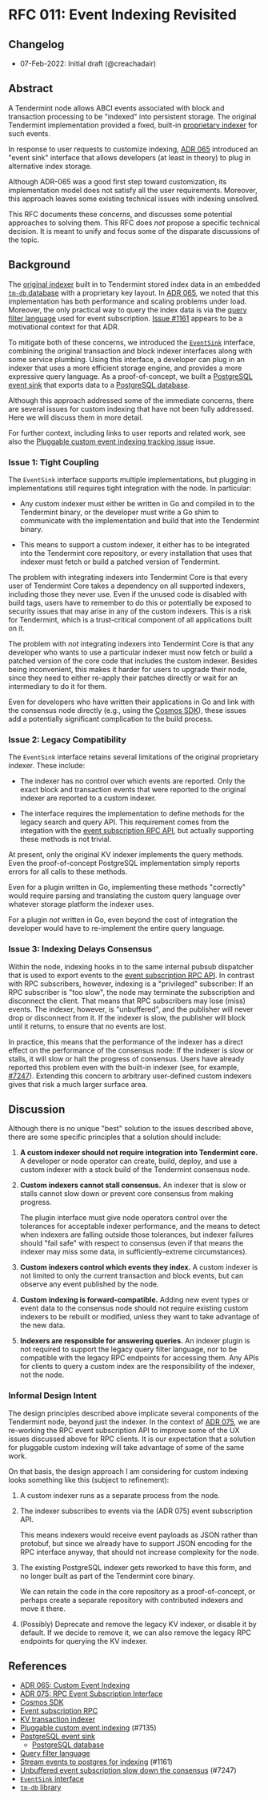 # RFC 011: Event Indexing Revisited

## Changelog

- 07-Feb-2022: Initial draft (@creachadair)

## Abstract

A Tendermint node allows ABCI events associated with block and transaction
processing to be "indexed" into persistent storage.  The original Tendermint
implementation provided a fixed, built-in [proprietary indexer][kv-index] for
such events.

In response to user requests to customize indexing, [ADR 065][adr065]
introduced an "event sink" interface that allows developers (at least in
theory) to plug in alternative index storage.

Although ADR-065 was a good first step toward customization, its implementation
model does not satisfy all the user requirements.  Moreover, this approach
leaves some existing technical issues with indexing unsolved.

This RFC documents these concerns, and discusses some potential approaches to
solving them.  This RFC does _not_ propose a specific technical decision. It is
meant to unify and focus some of the disparate discussions of the topic.


## Background

The [original indexer][kv-index] built in to Tendermint stored index data in an
embedded [`tm-db` database][tmdb] with a proprietary key layout.
In [ADR 065][adr065], we noted that this implementation has both performance
and scaling problems under load.  Moreover, the only practical way to query the
index data is via the [query filter language][query] used for event
subscription.  [Issue #1161][i1161] appears to be a motivational context for that ADR.

To mitigate both of these concerns, we introduced the [`EventSink`][esink]
interface, combining the original transaction and block indexer interfaces
along with some service plumbing.  Using this interface, a developer can plug
in an indexer that uses a more efficient storage engine, and provides a more
expressive query language.  As a proof-of-concept, we built a [PostgreSQL event
sink][psql] that exports data to a [PostgreSQL database][postgres].

Although this approach addressed some of the immediate concerns, there are
several issues for custom indexing that have not been fully addressed. Here we
will discuss them in more detail.

For further context, including links to user reports and related work, see also
the [Pluggable custom event indexing tracking issue][i7135] issue.

### Issue 1: Tight Coupling

The `EventSink` interface supports multiple implementations, but plugging in
implementations still requires tight integration with the node. In particular:

- Any custom indexer must either be written in Go and compiled in to the
  Tendermint binary, or the developer must write a Go shim to communicate with
  the implementation and build that into the Tendermint binary.

- This means to support a custom indexer, it either has to be integrated into
  the Tendermint core repository, or every installation that uses that indexer
  must fetch or build a patched version of Tendermint.

The problem with integrating indexers into Tendermint Core is that every user
of Tendermint Core takes a dependency on all supported indexers, including
those they never use. Even if the unused code is disabled with build tags,
users have to remember to do this or potentially be exposed to security issues
that may arise in any of the custom indexers. This is a risk for Tendermint,
which is a trust-critical component of all applications built on it.

The problem with _not_ integrating indexers into Tendermint Core is that any
developer who wants to use a particular indexer must now fetch or build a
patched version of the core code that includes the custom indexer. Besides
being inconvenient, this makes it harder for users to upgrade their node, since
they need to either re-apply their patches directly or wait for an intermediary
to do it for them.

Even for developers who have written their applications in Go and link with the
consensus node directly (e.g., using the [Cosmos SDK][sdk]), these issues add a
potentially significant complication to the build process.

### Issue 2: Legacy Compatibility

The `EventSink` interface retains several limitations of the original
proprietary indexer. These include:

- The indexer has no control over which events are reported. Only the exact
  block and transaction events that were reported to the original indexer are
  reported to a custom indexer.

- The interface requires the implementation to define methods for the legacy
  search and query API. This requirement comes from the integation with the
  [event subscription RPC API][event-rpc], but actually supporting these
  methods is not trivial.

At present, only the original KV indexer implements the query methods. Even the
proof-of-concept PostgreSQL implementation simply reports errors for all calls
to these methods.

Even for a plugin written in Go, implementing these methods "correctly" would
require parsing and translating the custom query language over whatever storage
platform the indexer uses.

For a plugin _not_ written in Go, even beyond the cost of integration the
developer would have to re-implement the entire query language.

### Issue 3: Indexing Delays Consensus

Within the node, indexing hooks in to the same internal pubsub dispatcher that
is used to export events to the [event subscription RPC API][event-rpc]. In
contrast with RPC subscribers, however, indexing is a "privileged" subscriber:
If an RPC subscriber is "too slow", the node may terminate the subscription and
disconnect the client. That means that RPC subscribers may lose (miss) events.
The indexer, however, is "unbuffered", and the publisher will never drop or
disconnect from it. If the indexer is slow, the publisher will block until it
returns, to ensure that no events are lost.

In practice, this means that the performance of the indexer has a direct effect
on the performance of the consensus node: If the indexer is slow or stalls, it
will slow or halt the progress of consensus. Users have already reported this
problem even with the built-in indexer (see, for example, [#7247][i7247]).
Extending this concern to arbitrary user-defined custom indexers gives that
risk a much larger surface area.


## Discussion

Although there is no unique "best" solution to the issues described above,
there are some specific principles that a solution should include:

1. **A custom indexer should not require integration into Tendermint core.** A
   developer or node operator can create, build, deploy, and use a custom
   indexer with a stock build of the Tendermint consensus node.

2. **Custom indexers cannot stall consensus.** An indexer that is slow or
   stalls cannot slow down or prevent core consensus from making progress.

   The plugin interface must give node operators control over the tolerances
   for acceptable indexer performance, and the means to detect when indexers
   are falling outside those tolerances, but indexer failures should "fail
   safe" with respect to consensus (even if that means the indexer may miss
   some data, in sufficiently-extreme circumstances).

3. **Custom indexers control which events they index.** A custom indexer is not
   limited to only the current transaction and block events, but can observe
   any event published by the node.

4. **Custom indexing is forward-compatible.** Adding new event types or event
   data to the consensus node should not require existing custom indexers to be
   rebuilt or modified, unless they want to take advantage of the new data.

5. **Indexers are responsible for answering queries.** An indexer plugin is not
   required to support the legacy query filter language, nor to be compatible
   with the legacy RPC endpoints for accessing them.  Any APIs for clients to
   query a custom index are the responsibility of the indexer, not the node.

### Informal Design Intent

The design principles described above implicate several components of the
Tendermint node, beyond just the indexer. In the context of [ADR 075][adr075],
we are re-working the RPC event subscription API to improve some of the UX
issues discussed above for RPC clients. It is our expectation that a solution
for pluggable custom indexing will take advantage of some of the same work.

On that basis, the design approach I am considering for custom indexing looks
something like this (subject to refinement):

1. A custom indexer runs as a separate process from the node.

2. The indexer subscribes to events via the (ADR 075) event subscription API.

   This means indexers would receive event payloads as JSON rather than
   protobuf, but since we already have to support JSON encoding for the RPC
   interface anyway, that should not increase complexity for the node.

3. The existing PostgreSQL indexer gets reworked to have this form, and no
   longer built as part of the Tendermint core binary.

   We can retain the code in the core repository as a proof-of-concept, or
   perhaps create a separate repository with contributed indexers and move it
   there.

4. (Possibly) Deprecate and remove the legacy KV indexer, or disable it by
   default.  If we decide to remove it, we can also remove the legacy RPC
   endpoints for querying the KV indexer.


## References

- [ADR 065: Custom Event Indexing][adr065]
- [ADR 075: RPC Event Subscription Interface][adr075]
- [Cosmos SDK][sdk]
- [Event subscription RPC][event-rpc]
- [KV transaction indexer][kv-index]
- [Pluggable custom event indexing][i7135] (#7135)
- [PostgreSQL event sink][psql]
   - [PostgreSQL database][postgres]
- [Query filter language][query]
- [Stream events to postgres for indexing][i1161] (#1161)
- [Unbuffered event subscription slow down the consensus][i7247] (#7247)
- [`EventSink` interface][esink]
- [`tm-db` library][tmdb]

[adr065]: https://github.com/tendermint/tendermint/blob/master/docs/architecture/adr-065-custom-event-indexing.md
[adr075]: https://github.com/tendermint/tendermint/blob/master/docs/architecture/adr-075-rpc-subscription.md
[esink]: https://pkg.go.dev/github.com/tendermint/tendermint/internal/state/indexer#EventSink
[event-rpc]: https://docs.tendermint.com/master/rpc/#/Websocket/subscribe
[i1161]: https://github.com/tendermint/tendermint/issues/1161
[i7135]: https://github.com/tendermint/tendermint/issues/7135
[i7247]: https://github.com/tendermint/tendermint/issues/7247
[kv-index]: https://github.com/tendermint/tendermint/blob/master/internal/state/indexer/tx/kv
[postgres]: https://postgresql.org/
[psql]: https://github.com/tendermint/tendermint/blob/master/internal/state/indexer/sink/psql
[psql]: https://github.com/tendermint/tendermint/blob/master/internal/state/indexer/sink/psql
[query]: https://pkg.go.dev/github.com/tendermint/tendermint/internal/pubsub/query/syntax
[sdk]: https://github.com/cosmos/cosmos-sdk
[tmdb]: https://pkg.go.dev/github.com/tendermint/tm-db#DB

